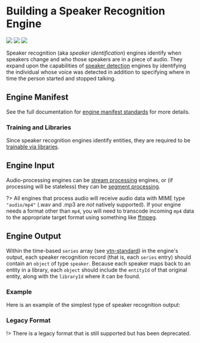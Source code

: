 # Building a Speaker Recognition Engine

![](badge/API/Yes/green)
![](badge/Search/Partial/yellow)
![](badge/UI/No/red)

Speaker recognition (aka *speaker identification*) engines identify when speakers change and who those speakers are in a piece of audio.
They expand upon the capabilities of [speaker detection](/developer/engines/cognitive/speaker-detection/) engines by identifying the individual whose voice was detected in addition to specifying where in time the person started and stopped talking.

## Engine Manifest

<!-- TODO
All speaker recognition engines should specify the following parameters in their build manifest:

| Parameter | Value |
| --------- | ----- |
| `TODO` | `TODO` |
| `TODO` | `TODO` |
-->

<!--TODO:  Here is a minimal example `manifest.json` that could apply to a speaker recognition engine: -->

<!--TODO: Define [](manifest.example.json ':include :type=code json')-->

See the full documentation for [engine manifest standards](/developer/engines/standards/engine-manifest/) for more details.

<!-- ## Engine Input -->

<!-- TODO -->

### Training and Libraries

Since speaker recognition engines identify entities, they are required to be [trainable via libraries](/developer/libraries/engines).

## Engine Input

Audio-processing engines can be [stream processing](/developer/engines/processing-modes/stream-processing/) engines, or (if processing will be stateless) they can be [segment processing](/developer/engines/processing-modes/segment-processing/).

?> All engines that process audio will receive audio data with MIME type `"audio/mp4"` (.wav and .mp3 are _not_ natively supported).
If your engine needs a format other than `mp4`, you will need to transcode incoming `mp4` data to the appropriate target format using something like [ffmpeg](https://ffmpeg.org/).

## Engine Output

Within the time-based `series` array (see [vtn-standard](/developer/engines/standards/engine-output/)) in the engine's output, each speaker recognition record (that is, each `series` entry) should contain an `object` of type `speaker`.
Because each speaker maps back to an entity in a library, each `object` should include the `entityId` of that original entity, along with the `libraryId` where it can be found.

### Example

Here is an example of the simplest type of speaker recognition output:

[](vtn-standard.example.json ':include :type=code json')

### Legacy Format

!> There is a legacy format that is still supported but has been deprecated.

[](vtn-standard-legacy.example.json ':include :type=code json')
